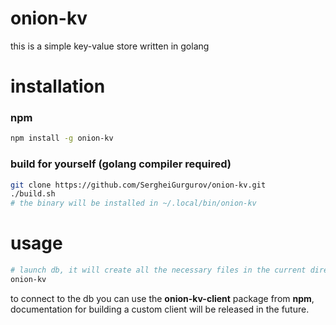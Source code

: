 # onion-kv

this is a simple key-value store written in golang

# installation

### npm

```sh
npm install -g onion-kv
```

### build for yourself (golang compiler required)

```sh
git clone https://github.com/SergheiGurgurov/onion-kv.git
./build.sh
# the binary will be installed in ~/.local/bin/onion-kv
```

# usage

```sh
# launch db, it will create all the necessary files in the current directory
onion-kv
```

to connect to the db you can use the **onion-kv-client** package from **npm**, documentation for building a custom client will be released in the future.
